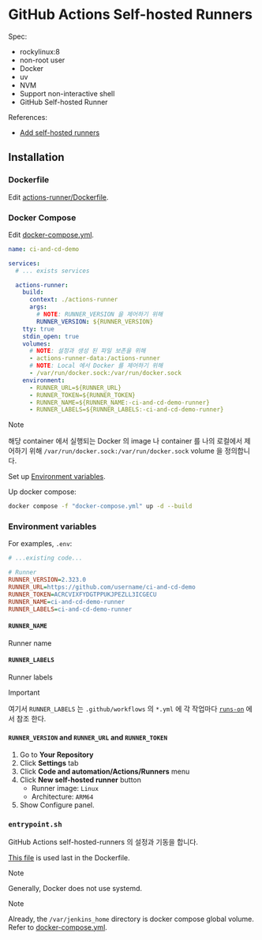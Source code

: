 # GitHub Actions Self-hosted Runners

Spec:

- rockylinux:8
- non-root user
- Docker
- uv
- NVM
- Support non-interactive shell
- GitHub Self-hosted Runner

References:

- [Add self-hosted runners](https://docs.github.com/en/actions/hosting-your-own-runners/managing-self-hosted-runners/adding-self-hosted-runners)

## Installation

### Dockerfile

Edit [actions-runner/Dockerfile](../actions-runner/Dockerfile).

### Docker Compose

Edit [docker-compose.yml](../docker-compose.yml).

```yml
name: ci-and-cd-demo

services:
  # ... exists services

  actions-runner:
    build:
      context: ./actions-runner
      args:
        # NOTE: RUNNER_VERSION 을 제어하기 위해
        RUNNER_VERSION: ${RUNNER_VERSION}
    tty: true
    stdin_open: true
    volumes:
      # NOTE: 설정과 생성 된 파일 보존을 위해
      - actions-runner-data:/actions-runner
      # NOTE: Local 에서 Docker 를 제어하기 위해
      - /var/run/docker.sock:/var/run/docker.sock
    environment:
      - RUNNER_URL=${RUNNER_URL}
      - RUNNER_TOKEN=${RUNNER_TOKEN}
      - RUNNER_NAME=${RUNNER_NAME:-ci-and-cd-demo-runner}
      - RUNNER_LABELS=${RUNNER_LABELS:-ci-and-cd-demo-runner}
```

> [!NOTE]
> 해당 container 에서 실행되는 Docker 의 image 나 container 를 나의 로컬에서 제어하기 위해 `/var/run/docker.sock:/var/run/docker.sock` volume 을 정의합니다.

Set up [Environment variables](#environment-variables).

Up docker compose:

```bash
docker compose -f "docker-compose.yml" up -d --build
```

### Environment variables

For examples, `.env`:

```ini
# ...existing code...

# Runner
RUNNER_VERSION=2.323.0
RUNNER_URL=https://github.com/username/ci-and-cd-demo
RUNNER_TOKEN=ACRCVIXFYDGTPPUKJPEZLL3ICGECU
RUNNER_NAME=ci-and-cd-demo-runner
RUNNER_LABELS=ci-and-cd-demo-runner
```

#### `RUNNER_NAME`

Runner name

#### `RUNNER_LABELS`

Runner labels

> [!IMPORTANT]
> 여기서 `RUNNER_LABELS` 는 `.github/workflows` 의 `*.yml` 에 각 작업마다 [`runs-on`](https://docs.github.com/en/actions/writing-workflows/workflow-syntax-for-github-actions#jobsjob_idruns-on) 에서 참조 한다.

#### `RUNNER_VERSION` and `RUNNER_URL` and `RUNNER_TOKEN`

1. Go to **Your Repository**
2. Click **Settings** tab
3. Click **Code and automation/Actions/Runners** menu
4. Click **New self-hosted runner** button
   - Runner image: `Linux`
   - Architecture: `ARM64`
5. Show Configure panel.

### `entrypoint.sh`

GitHub Actions self-hosted-runners 의 설정과 기동을 합니다.

[This file](../actions-runner/entrypoint.sh) is used last in the Dockerfile.

> [!NOTE]
> Generally, Docker does not use systemd.

> [!NOTE]
> Already, the `/var/jenkins_home` directory is docker compose global volume. Refer to [docker-compose.yml](../docker-compose.yml).
